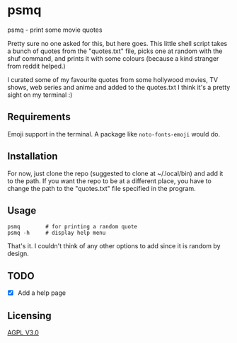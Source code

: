 # psmq
psmq - print some movie quotes

Pretty sure no one asked for this, but here goes. This little shell script takes a bunch of quotes from the "quotes.txt" file, picks one at random with the shuf command, and prints it with some colours (because a kind stranger from reddit helped.)

I curated some of my favourite quotes from some hollywood movies, TV shows, web series and anime and added to the quotes.txt
I think it's a pretty sight on my terminal :)

## Requirements
Emoji support in the terminal. A package like ```noto-fonts-emoji``` would do.

## Installation
For now, just clone the repo (suggested to clone at ~/.local/bin) and add it to the path.
If you want the repo to be at a different place, you have to change the path to the "quotes.txt" file specified in the program.

## Usage
```
psmq        # for printing a random quote
psmq -h     # display help menu
```
That's it. I couldn't think of any other options to add since it is random by design.
## TODO
- [x] Add a help page
## Licensing
[AGPL V3.0](https://tldrlegal.com/license/gnu-affero-general-public-license-v3-(agpl-3.0))
